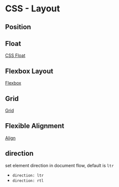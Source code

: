 # CSS - Layout

## Position

[](css-positioning.md)

## Float

[CSS Float](css-float.md)

## Flexbox Layout

[Flexbox](css-flex.md)

## Grid

[Grid](css-grid.md)

## Flexible Alignment

[Align](css-flexible-alignment.md)

## direction

set element direction in document flow, default is `ltr`

- `direction: ltr`
- `direction: rtl`
